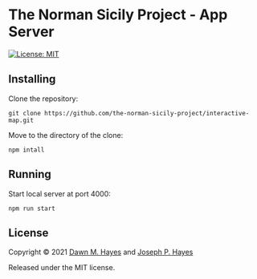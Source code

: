 # The Norman Sicily Project - App Server

[![License: MIT](https://img.shields.io/badge/License-MIT-yellow.svg)](https://opensource.org/licenses/MIT)

## Installing

Clone the repository:

    git clone https://github.com/the-norman-sicily-project/interactive-map.git

Move to the directory of the clone:

    npm intall

## Running

Start local server at port 4000:

    npm run start

## License

Copyright © 2021 [Dawn M. Hayes](mailto:hayesd@montclair.edu) and [Joseph P. Hayes](mailto:joephayes@gmail.com)

Released under the MIT license.